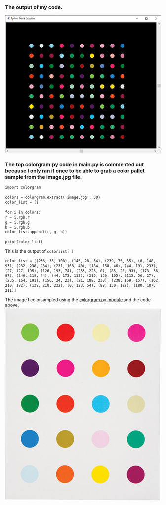 ### The output of my code.
![The output from my code.](./my_output.png "The output of my code.")

### The top colorgram.py code in main.py is commented out because I only ran it once to be able to grab a color pallet sample from the image.jpg file.


    import colorgram

    colors = colorgram.extract('image.jpg', 30)
    color_list = []

    for i in colors:
    r = i.rgb.r
    g = i.rgb.g
    b = i.rgb.b
    color_list.append((r, g, b)) 

    print(color_list)

This is the output of `colorlist[ ]`

    color_list = [(236, 35, 108), (145, 28, 64), (239, 75, 35), (6, 148, 93), (232, 238, 234), (231, 168, 40), (184, 158, 46), (44, 191, 233), (27, 127, 195), (126, 193, 74), (253, 223, 0), (85, 28, 93), (173, 36, 97), (246, 219, 44), (44, 172, 112), (215, 130, 165), (215, 56, 27), (235, 164, 191), (156, 24, 23), (21, 188, 230), (238, 169, 157), (162, 210, 182), (138, 210, 232), (0, 123, 54), (88, 130, 182), (180, 187, 211)]

The image I colorsampled using the [colorgram.py module](https://pypi.org/project/colorgram.py/) and the code above.
![The image I colorsampled.](./image.jpg "The image I colorsampled.")